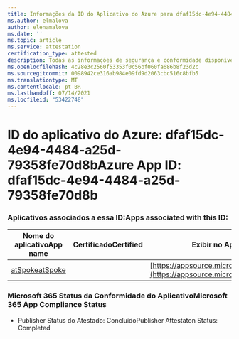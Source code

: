 ```yaml
---
title: Informações da ID do Aplicativo do Azure para dfaf15dc-4e94-4484-a25d-79358fe70d8b
ms.author: elmalova
author: elenamalova
ms.date: ''
ms.topic: article
ms.service: attestation
certification_type: attested
description: Todas as informações de segurança e conformidade disponíveis para dfaf15dc-4e94-4484-a25d-79358fe70d8b.
ms.openlocfilehash: 4c28e3c2560f53353f0c56bf060fa686b8f23d2c
ms.sourcegitcommit: 0098942ce316ab984e09fd9d2063cbc516c8bfb5
ms.translationtype: MT
ms.contentlocale: pt-BR
ms.lasthandoff: 07/14/2021
ms.locfileid: "53422748"
---
```

# <a name="azure-app-id-dfaf15dc-4e94-4484-a25d-79358fe70d8b"></a><span data-ttu-id="85b82-103">ID do aplicativo do Azure: dfaf15dc-4e94-4484-a25d-79358fe70d8b</span><span class="sxs-lookup"><span data-stu-id="85b82-103">Azure App ID: dfaf15dc-4e94-4484-a25d-79358fe70d8b</span></span>


### <a name="apps-associated-with-this-id"></a><span data-ttu-id="85b82-104">Aplicativos associados a essa ID:</span><span class="sxs-lookup"><span data-stu-id="85b82-104">Apps associated with this ID:</span></span>
| <span data-ttu-id="85b82-105">**Nome do aplicativo**</span><span class="sxs-lookup"><span data-stu-id="85b82-105">**App name**</span></span> | <span data-ttu-id="85b82-106">**Certificado**</span><span class="sxs-lookup"><span data-stu-id="85b82-106">**Certified**</span></span> | <span data-ttu-id="85b82-107">**Exibir no AppSource**</span><span class="sxs-lookup"><span data-stu-id="85b82-107">**View in AppSource**</span></span> |
|-|-|-|
| [<span data-ttu-id="85b82-108">atSpoke</span><span class="sxs-lookup"><span data-stu-id="85b82-108">atSpoke</span></span>](https://docs.microsoft.com/en-us/microsoft-365-app-certification/forward/WA200001454) |  | [https://appsource.microsoft.com/product/office/WA200001454](https://appsource.microsoft.com/product/office/WA200001454) |

### <a name="microsoft-365-app-compliance-status"></a><span data-ttu-id="85b82-109">Microsoft 365 Status da Conformidade do Aplicativo</span><span class="sxs-lookup"><span data-stu-id="85b82-109">Microsoft 365 App Compliance Status</span></span>
- <span data-ttu-id="85b82-110">Publisher Status do Atestado: Concluído</span><span class="sxs-lookup"><span data-stu-id="85b82-110">Publisher Attestaton Status: Completed</span></span>
